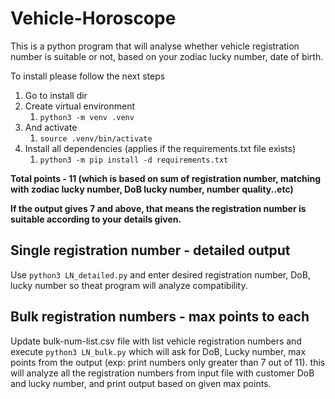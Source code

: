 # Vehicle-Horoscope
This is a python program that will analyse whether vehicle registration number is suitable or not, based on your zodiac lucky number, date of birth.

To install please follow the next steps

1. Go to install dir
2. Create virtual environment
   1. `python3 -m venv .venv`
3. And activate
   1. `source .venv/bin/activate`
4. Install all dependencies (applies if the requirements.txt file exists)
   1. `python3 -m pip install -d requirements.txt`

**Total points - 11 (which is based on sum of registration number, matching with zodiac lucky number, DoB lucky number, number quality..etc)**

**If the output gives 7 and above, that means the registration number is suitable according to your details given.**

## Single registration number - detailed output

Use `python3 LN_detailed.py` and enter desired registration number, DoB, lucky number so theat program will analyze compatibility.

## Bulk registration numbers - max points to each

Update bulk-num-list.csv file with list vehicle registration numbers and execute `python3 LN_bulk.py` which will ask for DoB, Lucky number, max points from the output (exp: print numbers only greater than 7 out of 11). this will analyze all the registration numbers from input file with customer DoB and lucky number, and print output based on given max points.
